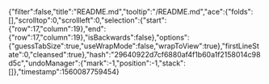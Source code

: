 {"filter":false,"title":"README.md","tooltip":"/README.md","ace":{"folds":[],"scrolltop":0,"scrollleft":0,"selection":{"start":{"row":17,"column":19},"end":{"row":17,"column":19},"isBackwards":false},"options":{"guessTabSize":true,"useWrapMode":false,"wrapToView":true},"firstLineState":0,"cleansed":true},"hash":"29640922d7cf6880af4f1b60a1f2158014c98d5c","undoManager":{"mark":-1,"position":-1,"stack":[]},"timestamp":1560087759454}